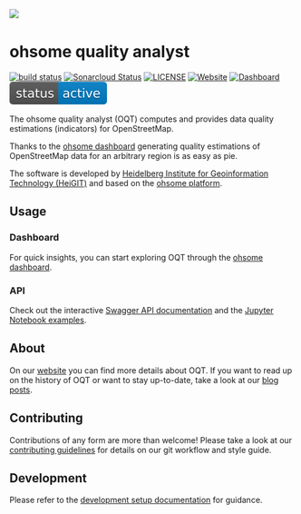 ![](docs/img/oqt_logo.png)

# ohsome quality analyst

[![build status](https://jenkins.ohsome.org/buildStatus/icon?job=ohsome-quality-analyst/main)](https://jenkins.ohsome.org/blue/organizations/jenkins/ohsome-quality-analyst/activity/?branch=main)
[![Sonarcloud Status](https://sonarcloud.io/api/project_badges/measure?project=ohsome-quality-analyst&metric=alert_status)](https://sonarcloud.io/dashboard?id=ohsome-quality-analyst)
[![LICENSE](https://img.shields.io/badge/license-AGPL--v3-orange)](LICENSE.txt)
[![Website](https://img.shields.io/website?url=https%3A%2F%2Foqt.ohsome.org)](https://oqt.ohsome.org)
[![Dashboard](https://img.shields.io/website?url=https%3A%2F%2Fdashboard.ohsome.org&label=dashboard)](https://dashboard.ohsome.org)
[![status: active](https://github.com/GIScience/badges/raw/master/status/active.svg)](https://github.com/GIScience/badges#active)

The ohsome quality analyst (OQT) computes and provides data quality estimations (indicators) for OpenStreetMap.

Thanks to the [ohsome dashboard](https://dashboard.ohsome.org) generating quality estimations of OpenStreetMap data for an arbitrary region is as easy as pie.

The software is developed by [Heidelberg Institute for Geoinformation Technology (HeiGIT)](https://heigit.org/) and based on the [ohsome platform](https://heigit.org/big-spatial-data-analytics-en/ohsome/).

## Usage

### Dashboard

For quick insights, you can start exploring OQT through the [ohsome dashboard](https://dashboard.ohsome.org).

### API

Check out the interactive [Swagger API documentation](https://oqt.ohsome.org/api/docs) and the [Jupyter Notebook examples](https://github.com/GIScience/oqt-examples).

## About

On our [website](https://oqt.ohsome.org) you can find more details about OQT. If you want to read up on the history of OQT or want to stay up-to-date, take a look at our [blog posts](https://heigit.org/tag/oqt-en).

## Contributing

Contributions of any form are more than welcome! Please take a look at our [contributing
guidelines](CONTRIBUTING.md) for details on our git workflow and style guide.

## Development

Please refer to the [development setup documentation](/docs/development_setup.md) for guidance.
